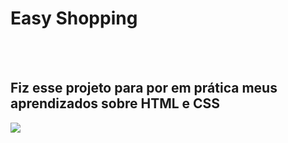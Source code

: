 <h1>Easy Shopping</h1>
<br>
<br>
<H2>Fiz esse projeto para por em prática meus aprendizados sobre HTML e CSS</H2>


<img src="https://github.com/Daniel-Alcantara7/Primeiros-Projetos-P-ginas/blob/main/P%C3%A1gina%203/img/Captura%20de%20tela%202024-10-23%20090721.png?raw=true" />
